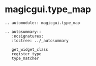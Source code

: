 # magicgui.type_map

```{eval-rst}
.. automodule:: magicgui.type_map

.. autosummary::
   :nosignatures:
   :toctree: ../_autosummary

   get_widget_class
   register_type
   type_matcher
```
